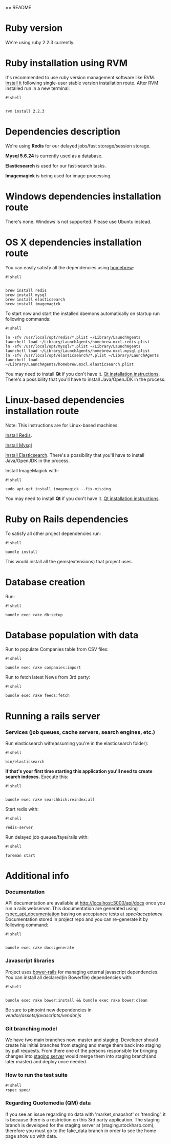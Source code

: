 == README

# Ruby version #
We're using ruby 2.2.3 currently.

# Ruby installation using RVM #

It's recommended to use ruby version management software like RVM. [Install it](https://rvm.io/rvm/install) following single-user stable version installation route. After RVM installed run in a new terminal:
```
#!shell


rvm install 2.2.3
```

# Dependencies description #

  We're using **Redis** for our delayed jobs/fast storage/session storage.

  **Mysql 5.6.24** is currently used as a database.

  **Elasticsearch** is used for our fast-search tasks.

  **Imagemagick** is being used for image processing.

# Windows dependencies installation route #

  There's none. Windows is not supported. Please use Ubuntu instead.

# OS X  dependencies installation route #
  You can easily satisfy all the dependencies using [homebrew](http://brew.sh/):

```
#!shell


brew install redis
brew install mysql
brew install elasticsearch
brew install imagemagick
```

  To start now and start the installed daemons automatically on startup run following commands:

```
#!shell

ln -sfv /usr/local/opt/redis/*.plist ~/Library/LaunchAgents
launchctl load ~/Library/LaunchAgents/homebrew.mxcl.redis.plist
ln -sfv /usr/local/opt/mysql/*.plist ~/Library/LaunchAgents
launchctl load ~/Library/LaunchAgents/homebrew.mxcl.mysql.plist
ln -sfv /usr/local/opt/elasticsearch/*.plist ~/Library/LaunchAgents
launchctl load ~/Library/LaunchAgents/homebrew.mxcl.elasticsearch.plist
```
  You may need to install **Qt** if you don't have it. [Qt installation instructions](https://github.com/thoughtbot/capybara-webkit/wiki/Installing-Qt-and-compiling-capybara-webkit).
  There's a possibility that you'll have to install Java/OpenJDK in the process.

# Linux-based dependencies installation route #
  Note: This instructions are for Linux-based machines.

 [Install Redis](http://redis.io/topics/quickstart).

 [Install Mysql](https://dev.mysql.com/doc/refman/5.6/en/linux-installation-native.html)

 [Install Elasticsearch](http://www.elastic.co/guide/en/elasticsearch/reference/current/setup.html). There's a possibility that you'll have to install Java/OpenJDK in the process.

 Install ImageMagick with:


```
#!shell

sudo apt-get install imagemagick --fix-missing
```
  You may need to install **Qt** if you don't have it. [Qt installation instructions](https://github.com/thoughtbot/capybara-webkit/wiki/Installing-Qt-and-compiling-capybara-webkit).
# Ruby on Rails dependencies #

To satisfy all other project dependencies run:

```
#!shell

bundle install
```
This would install all the gems(extensions) that project uses.

# Database creation #
Run:
```
#!shell

bundle exec rake db:setup
```
# Database population with data #
Run to populate Companies table from CSV files:
```
#!shell

bundle exec rake companies:import
```
Run to fetch latest News from 3rd party:
```
#!shell

bundle exec rake feeds:fetch
```
# Running a rails server #
### Services (job queues, cache servers, search engines, etc.) ###


Run elasticsearch with(assuming you're in the elasticsearch folder):
```
#!shell

bin/elasticsearch
```
**If that's your first time starting this application you'll need to create search indexes.** Execute this:
```
#!shell


bundle exec rake searchkick:reindex:all
```

Start redis with:

```
#!shell

redis-server
```
Run delayed job queues/faye/rails with:

```
#!shell

foreman start
```

# Additional info #

### Documentation ###


API documentation are available at [http://localhost:3000/api/docs](http://localhost:3000/api/docs) once you run a rails webserver.
This documentation are generated using [rspec_api_documentation](https://github.com/zipmark/rspec_api_documentation) basing on acceptance tests at *spec/acceptance*. Documentation stored in project repo and you can re-generate it by following command:

```
#!shell


bundle exec rake docs:generate
```
### Javascript libraries ###


Project uses [bower-rails](https://github.com/rharriso/bower-rails) for managing external javascript dependencies.
You can install all declared(in Bowerfile) dependencies with:

```
#!shell


bundle exec rake bower:install && bundle exec rake bower:clean
```
Be sure to pinpoint new dependencies in *vendor/assets/javascripts/vendor.js*

### Git branching model ###


We have two main branches now: master and staging. Developer should create his initial branches from staging and merge them back into staging by pull requests.
From there one of the persons responsible for bringing changes into [staging server](http://staging.stockharp.com/) would merge them into staging branch(and later master) and deploy once needed.

### How to run the test suite ###

```
#!shell
rspec spec/

```

### Regarding Quotemedia (QM) data ###

If you see an issue regarding no data with 'market_snapshot' or 'trending', it is because there is a restriction on this 3rd party application. The staging branch is developed for the staging server at (staging.stockharp.com), therefore you must go to the fake_data branch in order to see the home page show up with data. 